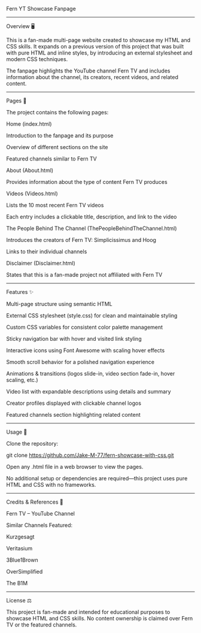 Fern YT Showcase Fanpage

---

Overview 🖥️

This is a fan-made multi-page website created to showcase my HTML and CSS skills. It expands on a previous version of this project that was built with pure HTML and inline styles, by introducing an external stylesheet and modern CSS techniques.

The fanpage highlights the YouTube channel Fern TV and includes information about the channel, its creators, recent videos, and related content.

----

Pages 📄

The project contains the following pages:

Home (index.html)

Introduction to the fanpage and its purpose

Overview of different sections on the site

Featured channels similar to Fern TV

About (About.html)

Provides information about the type of content Fern TV produces

Videos (Videos.html)

Lists the 10 most recent Fern TV videos

Each entry includes a clickable title, description, and link to the video

The People Behind The Channel (ThePeopleBehindTheChannel.html)

Introduces the creators of Fern TV: Simplicissimus and Hoog

Links to their individual channels

Disclaimer (Disclaimer.html)

States that this is a fan-made project not affiliated with Fern TV

---

Features ✨

Multi-page structure using semantic HTML

External CSS stylesheet (style.css) for clean and maintainable styling

Custom CSS variables for consistent color palette management

Sticky navigation bar with hover and visited link styling

Interactive icons using Font Awesome with scaling hover effects

Smooth scroll behavior for a polished navigation experience

Animations & transitions (logos slide-in, video section fade-in, hover scaling, etc.)

Video list with expandable descriptions using details and summary

Creator profiles displayed with clickable channel logos

Featured channels section highlighting related content

---

Usage 🚀

Clone the repository:

git clone https://github.com/Jake-M-77/fern-showcase-with-css.git

Open any .html file in a web browser to view the pages.

No additional setup or dependencies are required—this project uses pure HTML and CSS with no frameworks.

---

Credits & References 📝

Fern TV – YouTube Channel

Similar Channels Featured:

Kurzgesagt

Veritasium

3Blue1Brown

OverSimplified

The B1M

---

License ⚖️

This project is fan-made and intended for educational purposes to showcase HTML and CSS skills. No content ownership is claimed over Fern TV or the featured channels.
